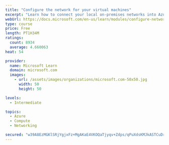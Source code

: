 ```yaml
---
title: "Configure the network for your virtual machines"
excerpt: "Learn how to connect your local on-premises networks into Azure using virtual networks, VPN gateways, and Azure ExpressRoute."
webUrl: https://docs.microsoft.com/en-us/learn/modules/configure-network-for-azure-virtual-machines/
type: course
price: Free
length: PT1H34M
ratings:
  count: 8934
  average: 4.660063
heat: 54

provider:
  name: Microsoft Learn
  domain: microsoft.com
  images:
    - url: /assets/images/organizations/microsoft.com-50x50.jpg
      width: 50
      height: 50

levels:
  - Intermediate

topics:
  - Azure
  - Compute
  - Networking

secured: "w39A8EzMGKlSRjYgjxFz+MgAKaE4VKOQaTjyqv+Zdps/qPuXdsKMJkASTCuDrta9U/rYxNHfa+urFWWgjAPtna00HE2C7MKVYiBgtsR97QEsMJUBFE0yFrnDi++xSTECLBH/kJYvWAEcKWRGG72a7d2NZU6va1/rUe/QN2xxplsvVVKMBS6BCP27YWkXq39oFxl5NG93DWGn4Z2HYiNJtz1mFMOUEf0Z0KO7GcMtoXcyhmIYBMWQeHwgnnaET1X24GLtTKPBhr1nkqjLr3LjSkkM+MvANVRmsbSh/MXAQQZsMMybSKnKA5DPIsx45U6hsfm/So4JKKw1Q1cPIGU71A5mn13EKErSizOTHehcVPIrsND8CR70p8pMh7DTKrFHZbdnM7daQXATOqw+YfhPkPl+NZyZ4p4PJhdLj+Y3ji8=;SNIQI3okp+JIAfovs6s6Tw=="
---
```


